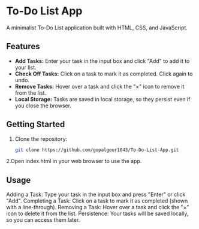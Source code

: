# To-Do List App

A minimalist To-Do List application built with HTML, CSS, and JavaScript.

## Features

- **Add Tasks:** Enter your task in the input box and click "Add" to add it to your list.
- **Check Off Tasks:** Click on a task to mark it as completed. Click again to undo.
- **Remove Tasks:** Hover over a task and click the "×" icon to remove it from the list.
- **Local Storage:** Tasks are saved in local storage, so they persist even if you close the browser.

## Getting Started

1. Clone the repository:

   ```bash
   git clone https://github.com/gopalgour1043/To-Do-List-App.git
2.Open index.html in your web browser to use the app.

## Usage
Adding a Task: Type your task in the input box and press "Enter" or click "Add".
Completing a Task: Click on a task to mark it as completed (shown with a line-through).
Removing a Task: Hover over a task and click the "×" icon to delete it from the list.
Persistence: Your tasks will be saved locally, so you can access them later.
